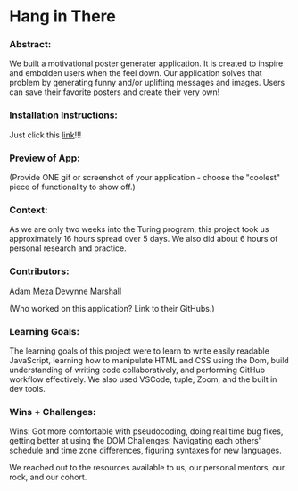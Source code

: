 # Hang in There  

### Abstract:
We built a motivational poster generater application. It is created to inspire and embolden users when the feel down. Our application solves that problem by generating funny and/or uplifting messages and images. Users can save their favorite posters and create their very own!

### Installation Instructions:
Just click this [link](https://devynnem.github.io/really-great-advice/)!!!

### Preview of App:


(Provide ONE gif or screenshot of your application - choose the "coolest" piece of functionality to show off.)

### Context:
As we are only two weeks into the Turing program, this project took us approximately 16 hours spread over 5 days. We also did about 6 hours of personal research and practice.

### Contributors:
[Adam Meza](https://github.com/adam-meza) 
[Devynne Marshall](https://github.com/devynnem)

 (Who worked on this application? Link to their GitHubs.)

### Learning Goals:
The learning goals of this project were to learn to write easily readable JavaScript, learning how to manipulate HTML and CSS using the Dom, build understanding of writing code collaboratively, and performing GitHub workflow effectively. We also used VSCode, tuple, Zoom, and the built in dev tools.


### Wins + Challenges:
Wins: Got more comfortable with pseudocoding, doing real time bug fixes, getting better at using the DOM
Challenges: Navigating each others' schedule and time zone differences, figuring syntaxes for new languages.

We reached out to the resources available to us, our personal mentors, our rock, and our cohort.

